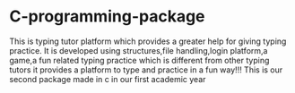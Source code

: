 # C-programming-package
This is typing tutor platform which provides a greater help for giving typing practice.
It is developed using structures,file handling,login platform,a game,a fun related typing practice
which is different from other typing tutors it provides a platform to type and practice in a fun way!!!
This is our second package made in c in our first academic year
